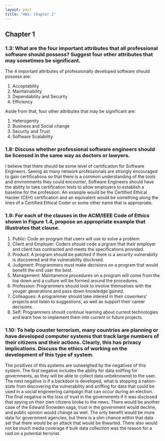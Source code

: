 ```yaml
---
layout: post
title: "HW1: Chapter 1"  
---
```



## Chapter 1

### 1.3:  What are the four important attributes that all professional software should possess? Suggest four other attributes that may sometimes be significant.

The 4 important attributes of professionally developed software should possess are:

1. Acceptability
2. Maintainability
3. Dependability and Security
4. Efficiency

Aside from that, four other attributes that may be significant are:

1. Heterogenity
2. Business and Social change
3. Security and Trust
4. Software Scalability

### 1.8: Discuss whether professional software engineers should be licensed in the same way as doctors or lawyers.

I believe that there should be some level of certification for Software Engineers. Seeing as many network professionals are strongly encouraged to gain certifications so that there is a common understanding of the tools and environments they could encounter, Software Engineers should have the ability to take certification tests to allow employers to establish a baseline for the profession. An example would be the Certified Ethical Hacker (CEH) certification and an equivalent would be something along the lines of a Certified Ethical Coder or some other name that is appropriate.

### 1.9: For each of the clauses in the ACM/IEEE Code of Ethics shown in Figure 1.4, propose an appropriate example that illustrates that clause.

1. Public: Code an program that users will use to solve a problem
2. Client and Employer: Coders should code a prgram that their employer and client has contracted and meets the specifications provided.  
3. Product: A program should be patched if there is a security vulnerablity is discovered and the vulnerability disclosed.
4. Judgment: Programmers must make decisions on a program that would benefit the end user the best.
5. Management: Maintanence procedures on a program will come from the top down and a culture will be formed around the procedures. 
6. Profession: Programmers should look to involve themselves with the youger generations and pass down knowledge gained.
7. Colleagues: A programmer should take interest in their coworkers' projects and listen to suggestions, as well as support their career decisions.
8. Self: Programmers should continue learning about current technologies and learn how to implement them into current or future projects.

### 1.10: To help counter terrorism, many countries are planning or have developed computer systems that track large numbers of their citizens and their actions. Clearly, this has privacy implications. Discuss the ethics of working on the development of this type of system.

The positives of this systems are outweighed by the negatives of this system. The first negative includes the ability for data sniffing for governments, as they will be able to collect data unbeknownst to the user. The next negative is if a backdoor is developed, what is stopping a nation-state from discovering the vulnerability and sniffing for data that could be used in a social engineering campaign that can occur during an election. The final negative is the loss of trust in the governments if it was disclosed that spying on their own citizens broke to the news. There would be another case of the Edward Snowden saga, trust in the government would decline, and public opinion would change as well. The only benefit would be more data for government agencies, but there is a slim chance within that data set that there would be an attack that would be thwarted. There also would not be much media coverage if bulk data collection was the reason for a raid on a potential terrorist.